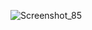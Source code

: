 ![Screenshot_85](https://github.com/Kouk02/goit-node-cli/assets/126501162/d99c6b18-678c-41a5-b0cc-b469c2924ce6)
